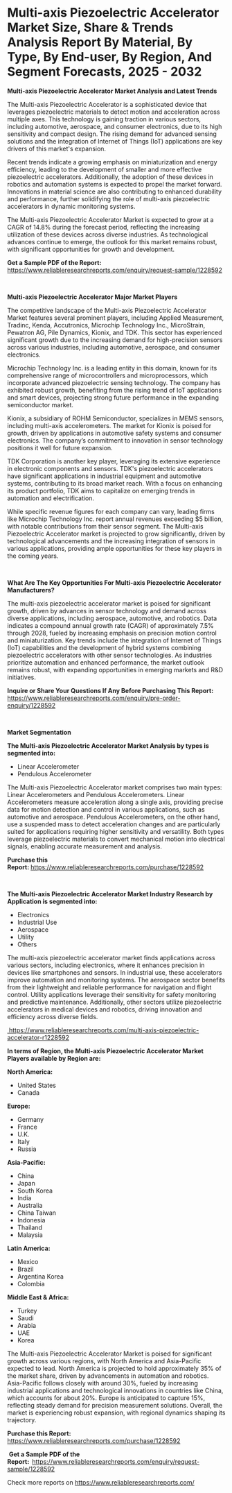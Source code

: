 <p><h1>Multi-axis Piezoelectric Accelerator Market Size, Share & Trends Analysis Report By Material, By Type, By End-user, By Region, And Segment Forecasts, 2025 - 2032</h1></p><p><strong>Multi-axis Piezoelectric Accelerator Market Analysis and Latest Trends</strong></p>
<p><p>The Multi-axis Piezoelectric Accelerator is a sophisticated device that leverages piezoelectric materials to detect motion and acceleration across multiple axes. This technology is gaining traction in various sectors, including automotive, aerospace, and consumer electronics, due to its high sensitivity and compact design. The rising demand for advanced sensing solutions and the integration of Internet of Things (IoT) applications are key drivers of this market's expansion.</p><p>Recent trends indicate a growing emphasis on miniaturization and energy efficiency, leading to the development of smaller and more effective piezoelectric accelerators. Additionally, the adoption of these devices in robotics and automation systems is expected to propel the market forward. Innovations in material science are also contributing to enhanced durability and performance, further solidifying the role of multi-axis piezoelectric accelerators in dynamic monitoring systems.</p><p>The Multi-axis Piezoelectric Accelerator Market is expected to grow at a CAGR of 14.8% during the forecast period, reflecting the increasing utilization of these devices across diverse industries. As technological advances continue to emerge, the outlook for this market remains robust, with significant opportunities for growth and development.</p></p>
<p><strong>Get a Sample PDF of the Report:&nbsp;</strong> <a href="https://www.reliableresearchreports.com/enquiry/request-sample/1228592?utm_campaign=2141&utm_medium=2&utm_source=Github&utm_content=ia&utm_term=13022025&utm_id=multi-axis-piezoelectric-accelerator">https://www.reliableresearchreports.com/enquiry/request-sample/1228592</a></p>
<p>&nbsp;</p>
<p><strong>Multi-axis Piezoelectric Accelerator Major Market Players</strong></p>
<p><p>The competitive landscape of the Multi-axis Piezoelectric Accelerator Market features several prominent players, including Applied Measurement, Tradinc, Kenda, Accutronics, Microchip Technology Inc., MicroStrain, Pewatron AG, Pile Dynamics, Kionix, and TDK. This sector has experienced significant growth due to the increasing demand for high-precision sensors across various industries, including automotive, aerospace, and consumer electronics.</p><p>Microchip Technology Inc. is a leading entity in this domain, known for its comprehensive range of microcontrollers and microprocessors, which incorporate advanced piezoelectric sensing technology. The company has exhibited robust growth, benefiting from the rising trend of IoT applications and smart devices, projecting strong future performance in the expanding semiconductor market.</p><p>Kionix, a subsidiary of ROHM Semiconductor, specializes in MEMS sensors, including multi-axis accelerometers. The market for Kionix is poised for growth, driven by applications in automotive safety systems and consumer electronics. The company’s commitment to innovation in sensor technology positions it well for future expansion.</p><p>TDK Corporation is another key player, leveraging its extensive experience in electronic components and sensors. TDK's piezoelectric accelerators have significant applications in industrial equipment and automotive systems, contributing to its broad market reach. With a focus on enhancing its product portfolio, TDK aims to capitalize on emerging trends in automation and electrification.</p><p>While specific revenue figures for each company can vary, leading firms like Microchip Technology Inc. report annual revenues exceeding $5 billion, with notable contributions from their sensor segment. The Multi-axis Piezoelectric Accelerator market is projected to grow significantly, driven by technological advancements and the increasing integration of sensors in various applications, providing ample opportunities for these key players in the coming years.</p></p>
<p>&nbsp;</p>
<p><strong>What Are The Key Opportunities For Multi-axis Piezoelectric Accelerator Manufacturers?</strong></p>
<p><p>The multi-axis piezoelectric accelerator market is poised for significant growth, driven by advances in sensor technology and demand across diverse applications, including aerospace, automotive, and robotics. Data indicates a compound annual growth rate (CAGR) of approximately 7.5% through 2028, fueled by increasing emphasis on precision motion control and miniaturization. Key trends include the integration of Internet of Things (IoT) capabilities and the development of hybrid systems combining piezoelectric accelerators with other sensor technologies. As industries prioritize automation and enhanced performance, the market outlook remains robust, with expanding opportunities in emerging markets and R&D initiatives.</p></p>
<p><strong>Inquire or Share Your Questions If Any Before Purchasing This Report:</strong> <a href="https://www.reliableresearchreports.com/enquiry/pre-order-enquiry/1228592?utm_campaign=2141&utm_medium=2&utm_source=Github&utm_content=ia&utm_term=13022025&utm_id=multi-axis-piezoelectric-accelerator">https://www.reliableresearchreports.com/enquiry/pre-order-enquiry/1228592</a></p>
<p>&nbsp;</p>
<p><strong>Market Segmentation</strong></p>
<p><strong>The Multi-axis Piezoelectric Accelerator Market Analysis by types is segmented into:</strong></p>
<p><ul><li>Linear Accelerometer</li><li>Pendulous Accelerometer</li></ul></p>
<p><p>The Multi-axis Piezoelectric Accelerator market comprises two main types: Linear Accelerometers and Pendulous Accelerometers. Linear Accelerometers measure acceleration along a single axis, providing precise data for motion detection and control in various applications, such as automotive and aerospace. Pendulous Accelerometers, on the other hand, use a suspended mass to detect acceleration changes and are particularly suited for applications requiring higher sensitivity and versatility. Both types leverage piezoelectric materials to convert mechanical motion into electrical signals, enabling accurate measurement and analysis.</p></p>
<p><strong>Purchase this Report:&nbsp;</strong><a href="https://www.reliableresearchreports.com/purchase/1228592?utm_campaign=2141&utm_medium=2&utm_source=Github&utm_content=ia&utm_term=13022025&utm_id=multi-axis-piezoelectric-accelerator">https://www.reliableresearchreports.com/purchase/1228592</a></p>
<p>&nbsp;</p>
<p><strong>The Multi-axis Piezoelectric Accelerator Market Industry Research by Application is segmented into:</strong></p>
<p><ul><li>Electronics</li><li>Industrial Use</li><li>Aerospace</li><li>Utility</li><li>Others</li></ul></p>
<p><p>The multi-axis piezoelectric accelerator market finds applications across various sectors, including electronics, where it enhances precision in devices like smartphones and sensors. In industrial use, these accelerators improve automation and monitoring systems. The aerospace sector benefits from their lightweight and reliable performance for navigation and flight control. Utility applications leverage their sensitivity for safety monitoring and predictive maintenance. Additionally, other sectors utilize piezoelectric accelerators in medical devices and robotics, driving innovation and efficiency across diverse fields.</p></p>
<p><a href="https://www.reliableresearchreports.com/multi-axis-piezoelectric-accelerator-r1228592?utm_campaign=2141&utm_medium=2&utm_source=Github&utm_content=ia&utm_term=13022025&utm_id=multi-axis-piezoelectric-accelerator">&nbsp;https://www.reliableresearchreports.com/multi-axis-piezoelectric-accelerator-r1228592</a></p>
<p><strong>In terms of Region, the Multi-axis Piezoelectric Accelerator Market Players available by Region are:</strong></p>
<p>
    <p> <strong> North America: </strong>
        <ul>
            <li>United States</li>
            <li>Canada</li>
        </ul>
        </p> 
    <p> <strong> Europe: </strong>
        <ul>
            <li>Germany</li>
            <li>France</li>
            <li>U.K.</li>
            <li>Italy</li>
            <li>Russia</li>
        </ul>
        </p> 
    <p> <strong> Asia-Pacific: </strong>
        <ul>
            <li>China</li>
            <li>Japan</li>
            <li>South Korea</li>
            <li>India</li>
            <li>Australia</li>
            <li>China Taiwan</li>
            <li>Indonesia</li>
            <li>Thailand</li>
            <li>Malaysia</li>
        </ul>
        </p> 
    <p> <strong> Latin America: </strong>
        <ul>
            <li>Mexico</li>
            <li>Brazil</li>
            <li>Argentina Korea</li>
            <li>Colombia</li>
        </ul>
        </p> 
    <p> <strong> Middle East & Africa: </strong>
        <ul>
            <li>Turkey</li>
            <li>Saudi</li>
            <li>Arabia</li>
            <li>UAE</li>
            <li>Korea</li>
        </ul>
    </p>
    </p>
<p><p>The Multi-axis Piezoelectric Accelerator Market is poised for significant growth across various regions, with North America and Asia-Pacific expected to lead. North America is projected to hold approximately 35% of the market share, driven by advancements in automation and robotics. Asia-Pacific follows closely with around 30%, fueled by increasing industrial applications and technological innovations in countries like China, which accounts for about 20%. Europe is anticipated to capture 15%, reflecting steady demand for precision measurement solutions. Overall, the market is experiencing robust expansion, with regional dynamics shaping its trajectory.</p></p>
<p><strong>Purchase this Report: </strong><a href="https://www.reliableresearchreports.com/purchase/1228592?utm_campaign=2141&utm_medium=2&utm_source=Github&utm_content=ia&utm_term=13022025&utm_id=multi-axis-piezoelectric-accelerator">https://www.reliableresearchreports.com/purchase/1228592</a></p>
<p>&nbsp;<strong>Get a Sample PDF of the Report:&nbsp;&nbsp;</strong><a href="https://www.reliableresearchreports.com/enquiry/request-sample/1228592?utm_campaign=2141&utm_medium=2&utm_source=Github&utm_content=ia&utm_term=13022025&utm_id=multi-axis-piezoelectric-accelerator">https://www.reliableresearchreports.com/enquiry/request-sample/1228592</a></p>
<p><strong></strong></p>
<p>Check more reports on <a href="https://www.reliableresearchreports.com/?utm_campaign=2141&utm_medium=2&utm_source=Github&utm_content=ia&utm_term=13022025&utm_id=multi-axis-piezoelectric-accelerator">https://www.reliableresearchreports.com/</a></p>